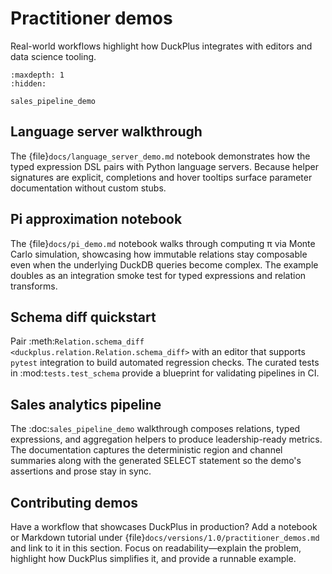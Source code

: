 # Practitioner demos

Real-world workflows highlight how DuckPlus integrates with editors and data
science tooling.

```{toctree}
:maxdepth: 1
:hidden:

sales_pipeline_demo
```

## Language server walkthrough

The {file}`docs/language_server_demo.md` notebook demonstrates how the typed
expression DSL pairs with Python language servers. Because helper signatures are
explicit, completions and hover tooltips surface parameter documentation without
custom stubs.

## Pi approximation notebook

The {file}`docs/pi_demo.md` notebook walks through computing π via Monte Carlo
simulation, showcasing how immutable relations stay composable even when the
underlying DuckDB queries become complex. The example doubles as an integration
smoke test for typed expressions and relation transforms.

## Schema diff quickstart

Pair :meth:`Relation.schema_diff <duckplus.relation.Relation.schema_diff>` with
an editor that supports ``pytest`` integration to build automated regression
checks. The curated tests in :mod:`tests.test_schema` provide a blueprint for
validating pipelines in CI.

## Sales analytics pipeline

The :doc:`sales_pipeline_demo` walkthrough composes relations, typed
expressions, and aggregation helpers to produce leadership-ready metrics. The
documentation captures the deterministic region and channel summaries along
with the generated SELECT statement so the demo's assertions and prose stay in
sync.

## Contributing demos

Have a workflow that showcases DuckPlus in production? Add a notebook or Markdown
tutorial under {file}`docs/versions/1.0/practitioner_demos.md` and link to it in
this section. Focus on readability—explain the problem, highlight how DuckPlus
simplifies it, and provide a runnable example.
